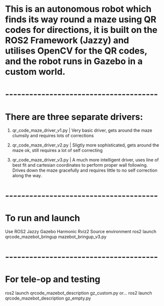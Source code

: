 # This is an autonomous robot which finds its way round a maze using QR codes for directions, it is built on the ROS2 Framework (Jazzy) and utilises OpenCV for the QR codes, and the robot runs in Gazebo in a custom world. 

# --------------------------------------

# There are three separate drivers:

1. qr_code_maze_driver_v1.py | Very basic driver, gets around the maze clumsily and requires lots of corrections

2. qr_code_maze_driver_v2.py | Sligtly more sophisticated, gets around the maze ok, still requires a lot of self correcting

3. qr_code_maze_driver_v3.py | A much more intelligent driver, uses line of best fit and cartesian coordinates to perform proper wall following. Drives down the maze gracefully and requires little to no self correction along the way.

# --------------------------------------

# To run and launch

Use ROS2 Jazzy
Gazebo Harmonic
Rviz2
Source environment
ros2 launch qrcode_mazebot_bringup mazebot_bringup_v3.py

# --------------------------------------

# For tele-op and testing

ros2 launch qrcode_mazebot_description gz_custom.py 
or... ros2 launch qrcode_mazebot_description gz_empty.py



